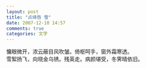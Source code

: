 ```yaml
---
layout: post
title: "点绛唇 雪"
date: 2007-12-10 14:57
comments: true
categories: 文字
---
```

慵眼微开，浓云蔽目风吹皱。倚枢呵手，窗外霜寒透。  
雪絮扬飞，向晓金乌锈。残英走。病颜堪受，冬霁晴依旧。